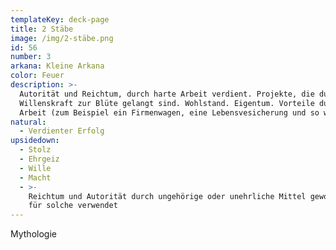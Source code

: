 ```yaml
---
templateKey: deck-page
title: 2 Stäbe
image: /img/2-stäbe.png
id: 56
number: 3
arkana: Kleine Arkana
color: Feuer
description: >-
  Autorität und Reichtum, durch harte Arbeit verdient. Projekte, die durch
  Willenskraft zur Blüte gelangt sind. Wohlstand. Eigentum. Vorteile durch die
  Arbeit (zum Beispiel ein Firmenwagen, eine Lebensvesicherung und so weiter).
natural:
  - Verdienter Erfolg
upsidedown:
  - Stolz
  - Ehrgeiz
  - Wille
  - Macht
  - >-
    Reichtum und Autorität durch ungehörige oder unehrliche Mittel gewonnen oder
    für solche verwendet
---
```

Mythologie
